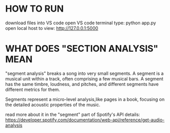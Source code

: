 # HOW TO RUN

download files into VS code
open VS code terminal
type: python app.py
open local host to view: http://127.0.0.1:5000

# WHAT DOES "SECTION ANALYSIS" MEAN

"segment analysis" breaks a song into very small segments. A segment is a musical unit within a track, often comprising a few musical bars. A segment has the same timbre, loudness, and pitches, and different segments have different metrics for them.

Segments represent a micro-level analysis,like pages in a book, focusing on the detailed acoustic properties of the music.

read more about it in the "segment" part of Spotify's API details: https://developer.spotify.com/documentation/web-api/reference/get-audio-analysis
